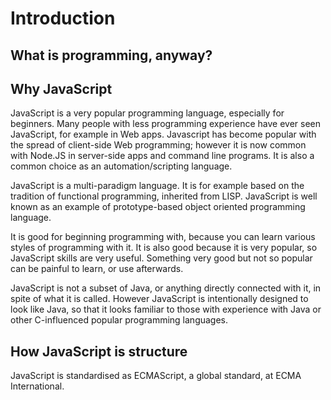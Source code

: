 # Introduction

## What is programming, anyway?

## Why JavaScript

JavaScript is a very popular programming language, especially for beginners.
Many people with less programming experience have ever seen JavaScript, for example in Web apps.
Javascript has become popular with the spread of client-side Web programming; however it is now common with Node.JS in server-side apps and command line programs.
It is also a common choice as an automation/scripting language.

JavaScript is a multi-paradigm language. It is for example based on the tradition of functional programming, inherited from LISP. JavaScript is well known as an example of prototype-based object oriented programming language.

It is good for beginning programming with, because you can learn various styles of programming with it. It is also good because it is very popular, so JavaScript skills are very useful. Something very good but not so popular can be painful to learn, or use afterwards.

JavaScript is not a subset of Java, or anything directly connected with it, in spite of what it is called.
However JavaScript is intentionally designed to look like Java, so that it looks familiar to those with experience with Java or other C-influenced popular programming languages.

## How JavaScript is structure

JavaScript is standardised as ECMAScript, a global standard, at ECMA International.
